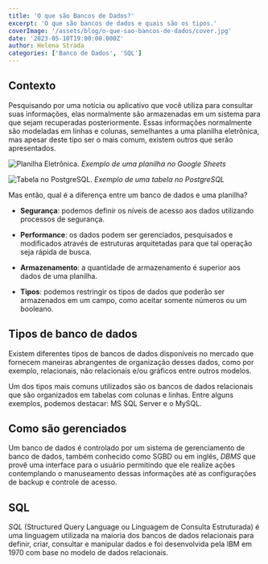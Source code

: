 ```yaml
---
title: 'O que são Bancos de Dados?'
excerpt: 'O que são bancos de dados e quais são os tipos.'
coverImage: '/assets/blog/o-que-sao-bancos-de-dados/cover.jpg'
date: '2023-05-10T19:00:00.000Z'
author: Helena Strada
categories: ['Banco de Dados', 'SQL']
---
```


## Contexto

Pesquisando por uma notícia ou aplicativo que você utiliza para consultar suas informações, elas normalmente são armazenadas em um sistema para que sejam recuperadas posteriormente. Essas informações normalmente são modeladas em linhas e colunas, semelhantes a uma planilha eletrônica, mas apesar deste tipo ser o mais comum, existem outros que serão apresentados.

![Planilha Eletrônica.](/assets/blog/o-que-sao-bancos-de-dados/google-sheets.png)
*Exemplo de uma planilha no Google Sheets*

![Tabela no PostgreSQL.](/assets/blog/o-que-sao-bancos-de-dados/postgresql-tabela.png)
*Exemplo de uma tabela no PostgreSQL*

Mas então, qual é a diferença entre um banco de dados e uma planilha?

- **Segurança**: podemos definir os níveis de acesso aos dados utilizando processos de segurança.

- **Performance**: os dados podem ser gerenciados, pesquisados e modificados através de estruturas arquitetadas para que tal operação seja rápida de busca.

- **Armazenamento**: a quantidade de armazenamento é superior aos dados de uma planilha.

- **Tipos**: podemos restringir os tipos de dados que poderão ser armazenados em um campo, como aceitar somente números ou um booleano.

## Tipos de banco de dados

Existem diferentes tipos de bancos de dados disponíveis no mercado que fornecem maneiras abrangentes de organização desses dados, como por exemplo, relacionais, não relacionais e/ou gráficos entre outros modelos.

Um dos tipos mais comuns utilizados são os bancos de dados relacionais que são organizados em tabelas com colunas e linhas. Entre alguns exemplos, podemos destacar: MS SQL Server e o MySQL.

## Como são gerenciados

Um banco de dados é controlado por um sistema de gerenciamento de banco de dados, também conhecido como SGBD ou em inglês, *DBMS* que provê uma interface para o usuário permitindo que ele realize ações contemplando o manuseamento dessas informações até as configurações de backup e controle de acesso.

## SQL

*SQL* (Structured Query Language ou Linguagem de Consulta Estruturada) é uma linguagem utilizada na maioria dos bancos de dados relacionais para definir, criar, consultar e manipular dados e foi desenvolvida pela IBM em 1970 com base no modelo de dados relacionais.
